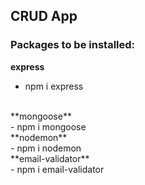 ## CRUD App

### Packages to be installed:
**express**
<br />     
- npm i express
<br />
**mongoose**     
<br />   
- npm i mongoose
<br />
**nodemon**      
<br />   
- npm i nodemon
<br />
**email-validator**
<br /> 
- npm i email-validator
<br />
